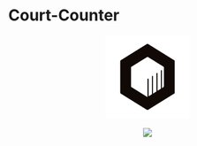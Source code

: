 # Court-Counter
<p align=center> <img src="cubicle.svg" width="30%"/></p>
<p align=center> 
<a href="https://codeclimate.com/github/ovieu/Court-Counter/maintainability"><img src="https://api.codeclimate.com/v1/badges/405c1d11aa85f229f922/maintainability" /></a>
</p>
